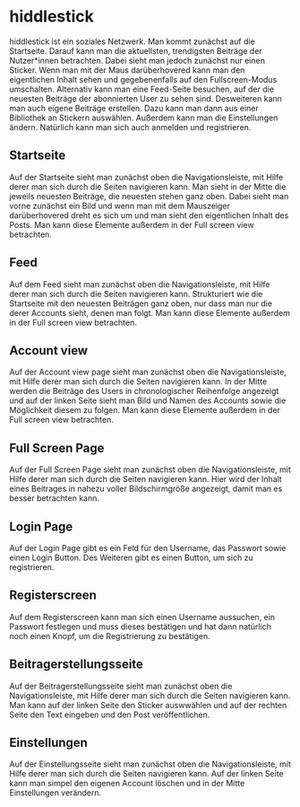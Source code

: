 # hiddlestick

hiddlestick ist ein soziales Netzwerk. Man kommt zunächst auf die Startseite. Darauf kann man die aktuellsten, trendigsten Beiträge der Nutzer*innen betrachten. Dabei sieht man jedoch zunächst nur einen Sticker. Wenn man mit der Maus darüberhovered kann man den eigentlichen Inhalt sehen und gegebenenfalls auf den Fullscreen-Modus umschalten.
Alternativ kann man eine Feed-Seite besuchen, auf der die neuesten Beiträge der abonnierten User zu sehen sind. Desweiteren kann man auch eigene Beiträge erstellen. Dazu kann man dann aus einer Bibliothek an Stickern auswählen. Außerdem kann man die Einstellungen ändern.
Natürlich kann man sich auch anmelden und registrieren.

## Startseite
Auf der Startseite sieht man zunächst oben die Navigationsleiste, mit Hilfe derer man sich durch die Seiten navigieren kann. Man sieht in der Mitte die jeweils neuesten Beiträge, die neuesten stehen ganz oben. Dabei sieht man vorne zunächst ein Bild und wenn man mit dem Mauszeiger darüberhovered dreht es sich um und man sieht den eigentlichen Inhalt des Posts. Man kann diese Elemente außerdem in der Full screen view betrachten.

## Feed
Auf dem Feed sieht man zunächst oben die Navigationsleiste, mit Hilfe derer man sich durch die Seiten navigieren kann. Strukturiert wie die Startseite mit den neuesten Beiträgen ganz oben, nur dass man nur die derer Accounts sieht, denen man folgt. Man kann diese Elemente außerdem in der Full screen view betrachten.

## Account view
Auf der Account view page sieht man zunächst oben die Navigationsleiste, mit Hilfe derer man sich durch die Seiten navigieren kann. In der Mitte werden die Beiträge des Users in chronologischer Reihenfolge angezeigt und auf der linken Seite sieht man Bild und Namen des Accounts sowie die Möglichkeit diesem zu folgen. Man kann diese Elemente außerdem in der Full screen view betrachten.

## Full Screen Page
Auf der Full Screen Page sieht man zunächst oben die Navigationsleiste, mit Hilfe derer man sich durch die Seiten navigieren kann. Hier wird der Inhalt eines Beitrages in nahezu voller Bildschirmgröße angezeigt, damit man es besser betrachten kann.

## Login Page
Auf der Login Page gibt es ein Feld für den Username, das Passwort sowie einen Login Button. Des Weiteren gibt es einen Button, um sich zu registrieren.

## Registerscreen 
Auf dem Registerscreen kann man sich einen Username aussuchen, ein Passwort festlegen und muss dieses bestätigen und hat dann natürlich noch einen Knopf, um die Registrierung zu bestätigen.

## Beitragerstellungsseite
Auf der Beitragerstellungsseite sieht man zunächst oben die Navigationsleiste, mit Hilfe derer man sich durch die Seiten navigieren kann. Man kann auf der linken Seite den Sticker auswwählen und auf der rechten Seite den Text eingeben und den Post veröffentlichen. 

## Einstellungen
Auf der Einstellungsseite sieht man zunächst oben die Navigationsleiste, mit Hilfe derer man sich durch die Seiten navigieren kann. Auf der linken Seite kann man simpel den eigenen Account löschen und in der Mitte Einstellungen verändern.